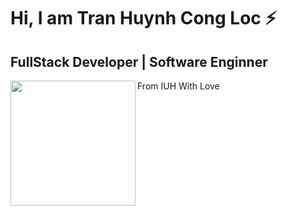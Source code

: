 # Hi, I am Tran Huynh Cong Loc ⚡

## FullStack Developer | Software Enginner

<div>
  From IUH With Love
  <img width="200" align="left" src="https://upload.wikimedia.org/wikipedia/commons/b/bf/Logo_IUH.png">
</div>
